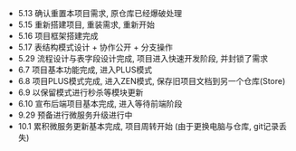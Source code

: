 ﻿- 5.13 确认重置本项目需求, 原仓库已经爆破处理
- 5.15 重新搭建项目, 重装需求, 重新开始
- 5.16 项目框架搭建完成
- 5.17 表结构模式设计 + 协作公开 + 分支操作
- 5.29 流程设计与表字段设计完成, 项目进入快速开发阶段, 并封锁了需求
- 6.7 项目基本功能完成, 进入PLUS模式
- 6.8 项目PLUS模式完成, 进入ZEN模式, 保存旧项目文档到另一个仓库(Store)
- 6.9 以保留模式进行秒杀等模块更新
- 6.10 宣布后端项目基本完成, 进入等待前端阶段
- 9.29 预备进行微服务升级进行中
- 10.1 累积微服务更新基本完成, 项目周转开始 (由于更换电脑与仓库, git记录丢失)

